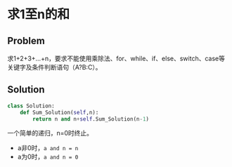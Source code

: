 # 求1至n的和

## Problem

求1+2+3+...+n，要求不能使用乘除法、for、while、if、else、switch、case等关键字及条件判断语句（A?B:C）。

## Solution

```python
class Solution:
    def Sum_Solution(self,n):
        return n and n+self.Sum_Solution(n-1)
```

一个简单的递归，n=0时终止。

* a非0时，`a and n = n`
* a为0时，`a and n = 0`

